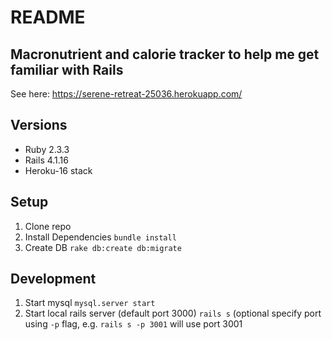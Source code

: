 # README

Macronutrient and calorie tracker to help me get familiar with Rails
---
See here: https://serene-retreat-25036.herokuapp.com/

## Versions
* Ruby 2.3.3
* Rails 4.1.16
* Heroku-16 stack

## Setup
1. Clone repo
2. Install Dependencies 
  `bundle install`
3. Create DB
  `rake db:create db:migrate`

## Development
1. Start mysql
  `mysql.server start`
2. Start local rails server (default port 3000)
  `rails s` (optional specify port using `-p` flag, e.g. `rails s -p 3001` will use port 3001
